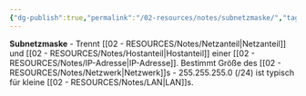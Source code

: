 ```yaml
---
{"dg-publish":true,"permalink":"/02-resources/notes/subnetzmaske/","tags":["netzwerk/adressierung/trennung","netzwerk/aufteilung"],"noteIcon":"","updated":"2025-09-05T10:16:55.571+02:00"}
---
```



**Subnetzmaske** - Trennt [[02 - RESOURCES/Notes/Netzanteil\|Netzanteil]] und [[02 - RESOURCES/Notes/Hostanteil\|Hostanteil]] einer [[02 - RESOURCES/Notes/IP-Adresse\|IP-Adresse]].
Bestimmt Größe des [[02 - RESOURCES/Notes/Netzwerk\|Netzwerk]]s - 255.255.255.0 (/24) ist typisch für kleine [[02 - RESOURCES/Notes/LAN\|LAN]]s.